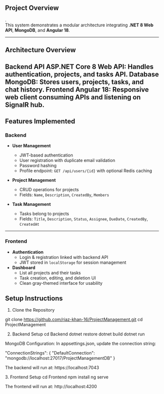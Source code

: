 

## Project Overview
.  
This system demonstrates a modular architecture integrating **.NET 8 Web API**, **MongoDB**, and **Angular 18**.

---

##  Architecture Overview

**Backend API** ASP.NET Core 8 Web API:  Handles authentication, projects, and tasks API.
**Database** MongoDB: Stores users, projects, tasks, and chat history. 
**Frontend**  Angular 18:  Responsive web client consuming APIs and listening on SignalR hub. 
---

## Features Implemented

### Backend
- **User Management**
  - JWT-based authentication
  - User registration with duplicate email validation
  - Password hashing
  - Profile endpoint: `GET /api/users/{id}` with optional Redis caching

- **Project Management**
  - CRUD operations for projects
  - Fields: `Name`, `Description`, `CreatedBy`, `Members`

- **Task Management**
  - Tasks belong to projects
  - Fields: `Title`, `Description`, `Status`, `Assignee`, `DueDate`, `CreatedBy`, `CreatedAt`

---

### Frontend
- **Authentication**
  - Login & registration linked with backend API
  - JWT stored in `localStorage` for session management
- **Dashboard**
  - List all projects and their tasks
  - Task creation, editing, and deletion UI
  - Clean gray-themed interface for usability



## Setup Instructions

1.  Clone the Repository

git clone https://github.com/riaz-khan-16/ProjectManagement.git
cd ProjectManagement

2. Backend Setup
cd Backend
dotnet restore
dotnet build
dotnet run


MongoDB Configuration:
In appsettings.json, update the connection string:

"ConnectionStrings": {
  "DefaultConnection": "mongodb://localhost:27017/ProjectManagementDB"
}

The backend will run at:
 https://localhost:7043

3️. Frontend Setup
cd Frontend
npm install
ng serve

The frontend will run at:
http://localhost:4200
